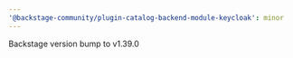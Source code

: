 ```yaml
---
'@backstage-community/plugin-catalog-backend-module-keycloak': minor
---
```


Backstage version bump to v1.39.0
